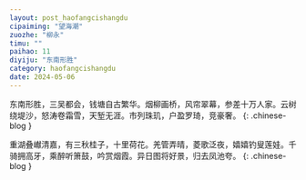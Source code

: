 ```yaml
---
layout: post_haofangcishangdu
cipaiming: "望海潮"
zuozhe: "柳永"
timu: ""
paihao: 11
diyiju: "东南形胜"
category: haofangcishangdu
date: 2024-05-06
---
```


东南形胜，三吴都会，钱塘自古繁华。烟柳画桥，风帘翠幕，参差十万人家。云树绕堤沙，怒涛卷霜雪，天堑无涯。市列珠玑，户盈罗琦，竞豪奢。
{: .chinese-blog }

重湖叠𪩘清嘉，有三秋桂子，十里荷花。羌管弄晴，菱歌泛夜，嬉嬉钓叟莲娃。千骑拥高牙，乘醉听箫鼓，吟赏烟霞。异日图将好景，归去凤池夸。
{: .chinese-blog }
